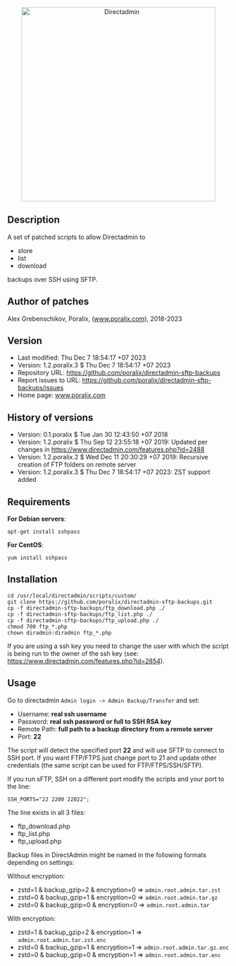 <p align="center"><a href="https://directadmin.com"><img src="https://directadmin.com/img/logo/logo_directadmin.svg" alt="Directadmin" width="440px"/></a></p>

## Description

A set of patched scripts to allow Directadmin to 

- store
- list
- download

backups over SSH using SFTP.

## Author of patches

Alex Grebenschikov, Poralix, (www.poralix.com), 2018-2023

## Version

- Last modified: Thu Dec  7 18:54:17 +07 2023
- Version: 1.2.poralix.3 $ Thu Dec  7 18:54:17 +07 2023
- Repository URL: https://github.com/poralix/directadmin-sftp-backups
- Report issues to URL: https://github.com/poralix/directadmin-sftp-backups/issues
- Home page: www.poralix.com

## History of versions

- Version: 0.1.poralix $ Tue Jan 30 12:43:50 +07 2018
- Version: 1.2.poralix $ Thu Sep 12 23:55:18 +07 2019: Updated per changes in https://www.directadmin.com/features.php?id=2488
- Version: 1.2.poralix.2 $ Wed Dec 11 20:30:29 +07 2019: Recursive creation of FTP folders on remote server
- Version: 1.2.poralix.3 $ Thu Dec  7 18:54:17 +07 2023: ZST support added

## Requirements

**For Debian servers**:

```
apt-get install sshpass
```

**For CentOS**:

```
yum install sshpass
```

## Installation

```
cd /usr/local/directadmin/scripts/custom/
git clone https://github.com/poralix/directadmin-sftp-backups.git
cp -f directadmin-sftp-backups/ftp_download.php ./
cp -f directadmin-sftp-backups/ftp_list.php ./
cp -f directadmin-sftp-backups/ftp_upload.php ./
chmod 700 ftp_*.php
chown diradmin:diradmin ftp_*.php
```

If you are using a ssh key you need to change the user with which the script is being run to the owner of the ssh key (see: https://www.directadmin.com/features.php?id=2854).

## Usage

Go to directadmin `Admin login -> Admin Backup/Transfer` and set:

- Username: **real ssh username**
- Password: **real ssh password or full to SSH RSA key**
- Remote Path: **full path to a backup directory from a remote server**
- Port: **22**

The script will detect the specified port **22** and will use SFTP to connect to SSH port. 
If you want FTP/FTPS just change port to 21 and update other credentials (the same script 
can be used for FTP/FTPS/SSH/SFTP).

If you run sFTP, SSH on a different port modify the scripts and your port to the line:

```
SSH_PORTS="22 2200 22022";
```

The line exists in all 3 files:

- ftp_download.php
- ftp_list.php
- ftp_upload.php

Backup files in DirectAdmin might be named in the following formats depending on settings:

Without encryption:

- zstd=1 & backup_gzip=2 & encryption=0 => `admin.root.admin.tar.zst`
- zstd=0 & backup_gzip=1 & encryption=0 => `admin.root.admin.tar.gz`
- zstd=0 & backup_gzip=0 & encryption=0 => `admin.root.admin.tar`

With encryption:

- zstd=1 & backup_gzip=2 & encryption=1 => `admin.root.admin.tar.zst.enc`
- zstd=0 & backup_gzip=1 & encryption=1 => `admin.root.admin.tar.gz.enc`
- zstd=0 & backup_gzip=0 & encryption=1 => `admin.root.admin.tar.enc`


